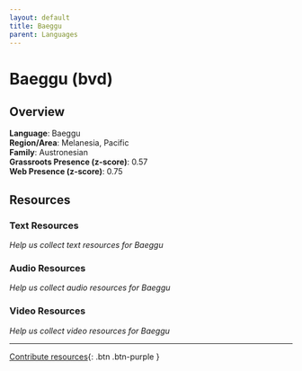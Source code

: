```yaml
---
layout: default
title: Baeggu
parent: Languages
---
```


# Baeggu (bvd)

## Overview

**Language**: Baeggu  
**Region/Area**: Melanesia, Pacific  
**Family**: Austronesian  
**Grassroots Presence (z-score)**: 0.57  
**Web Presence (z-score)**: 0.75  

## Resources

### Text Resources
*Help us collect text resources for Baeggu*

### Audio Resources
*Help us collect audio resources for Baeggu*

### Video Resources
*Help us collect video resources for Baeggu*

---

[Contribute resources](https://forms.office.com/e/1SfLJx3u1r){: .btn .btn-purple }
